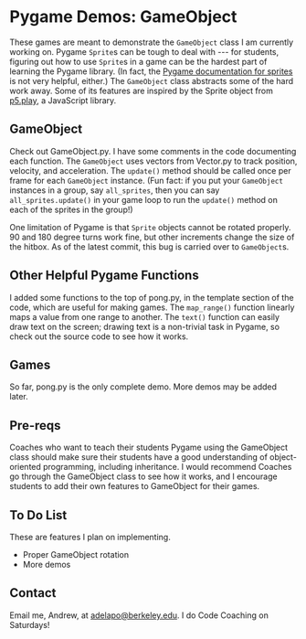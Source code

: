 # Pygame Demos: GameObject
These games are meant to demonstrate the `GameObject` class I am currently working on. Pygame `Sprite`s can be tough to deal with --- for students, figuring out how to use `Sprite`s in a game can be the hardest part of learning the Pygame library. (In fact, the [Pygame documentation for sprites](https://www.pygame.org/docs/ref/sprite.html) is not very helpful, either.) The `GameObject` class abstracts some of the hard work away. Some of its features are inspired by the Sprite object from [p5.play](http://molleindustria.github.io/p5.play/), a JavaScript library.
## GameObject
Check out GameObject.py. I have some comments in the code documenting each function. The `GameObject` uses vectors from Vector.py to track position, velocity, and acceleration. The `update()` method should be called once per frame for each `GameObject` instance. (Fun fact: if you put your `GameObject` instances in a group, say `all_sprites`, then you can say `all_sprites.update()` in your game loop to run the `update()` method on each of the sprites in the group!)

One limitation of Pygame is that `Sprite` objects cannot be rotated properly. 90 and 180 degree turns work fine, but other increments change the size of the hitbox. As of the latest commit, this bug is carried over to `GameObject`s.
## Other Helpful Pygame Functions
I added some functions to the top of pong.py, in the template section of the code, which are useful for making games. The `map_range()` function linearly maps a value from one range to another. The `text()` function can easily draw text on the screen; drawing text is a non-trivial task in Pygame, so check out the source code to see how it works.
## Games
So far, pong.py is the only complete demo. More demos may be added later.
## Pre-reqs
Coaches who want to teach their students Pygame using the GameObject class should make sure their students have a good understanding of object-oriented programming, including inheritance. I would recommend Coaches go through the GameObject class to see how it works, and I encourage students to add their own features to GameObject for their games.
## To Do List
These are features I plan on implementing.
* Proper GameObject rotation
* More demos
## Contact
Email me, Andrew, at adelapo@berkeley.edu. I do Code Coaching on Saturdays!